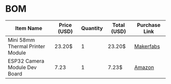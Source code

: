 # BOM
| Item Name             | Price (USD) | Quantity | Total (USD) | Purchase Link | 
|-----------------------|-------------|----------|-------------|----------------|
| Mini 58mm Thermal Printer Module | 23.20$ | 1 | 23.20$| [Makerfabs](https://www.makerfabs.com/mini-58mm-thermal-printer-module.html?srsltid=AfmBOoo3DVEA12NUN0sUHJhUZvlfncBVIM9pjRfc56zHx1PrSjYbHDZC)|
| ESP32 Camera Module Dev Board | 7.23 | 1 | 7.23$ | [Amazon](https://www.amazon.ca/Camera-Module-Development-Board-Wireless/dp/B07WRZXLQL/ref=asc_df_B07WRZXLQL?mcid=463666d2995a32948cce9743603f3e2b&tag=googleshopc0c-20&linkCode=df0&hvadid=706724917350&hvpos=&hvnetw=g&hvrand=10882570815816315054&hvpone=&hvptwo=&hvqmt=&hvdev=c&hvdvcmdl=&hvlocint=&hvlocphy=1002435&hvtargid=pla-1011744262928&psc=1&hvocijid=10882570815816315054-B07WRZXLQL-&hvexpln=0&gad_source=1) |
